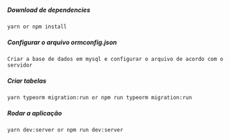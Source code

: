 ##### Download de dependencies
```
yarn or npm install
```

##### Configurar o arquivo ormconfig.json
```
Criar a base de dados em mysql e configurar o arquivo de acordo com o servidor
```

##### Criar tabelas
```
yarn typeorm migration:run or npm run typeorm migration:run
```

##### Rodar a aplicação
```
yarn dev:server or npm run dev:server
```


